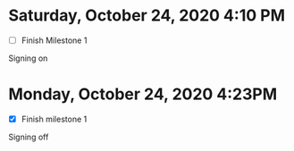 # Saturday, October 24, 2020 4:10 PM
- [ ] Finish Milestone 1

Signing on 

# Monday, October 24, 2020 4:23PM
- [X] Finish milestone 1

Signing off 
